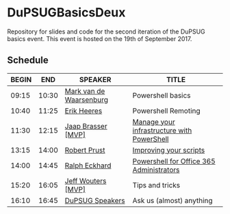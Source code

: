 # DuPSUGBasicsDeux
Repository for slides and code for the second iteration of the DuPSUG basics event. This event is hosted on the 19th of September 2017.

## Schedule
BEGIN | END | SPEAKER | TITLE
------|-----|---------|------
09:15 | 10:30 | [Mark van de Waarsenburg](https://www.linkedin.com/in/mark-van-de-waarsenburg-8b201414) | Powershell basics
10:40 | 11:25 | [Erik Heeres](https://twitter.com/EJHeeres) | Powershell Remoting
11:30 | 12:15 | [Jaap Brasser \[MVP\]](https://twitter.com/jaap_brasser) | [Manage your infrastructure with PowerShell](https://github.com/DuPSUG/DuPSUGBasicsDeux/tree/master/Manage_Your_Infrastructure_with_PowerShell)
13:15 | 14:00 | [Robert Prust](https://twitter.com/r_prust) | [Improving your scripts](https://github.com/DuPSUG/DuPSUGBasicsDeux/tree/master/PowerShell%20-%20Improving%20Your%20Scripts)
14:00 | 14:45 | [Ralph Eckhard](https://twitter.com/ralpje) | [Powershell for Office 365 Administrators](https://github.com/DuPSUG/DuPSUGBasicsDeux/tree/master/PowerShell%20for%20Office365%20Administrators)
15:20 | 16:05 | [Jeff Wouters \[MVP\]](https://twitter.com/JeffWouters) | Tips and tricks
16:10 | 16:45 | [DuPSUG Speakers](www.dupsug.com) | Ask us (almost) anything
